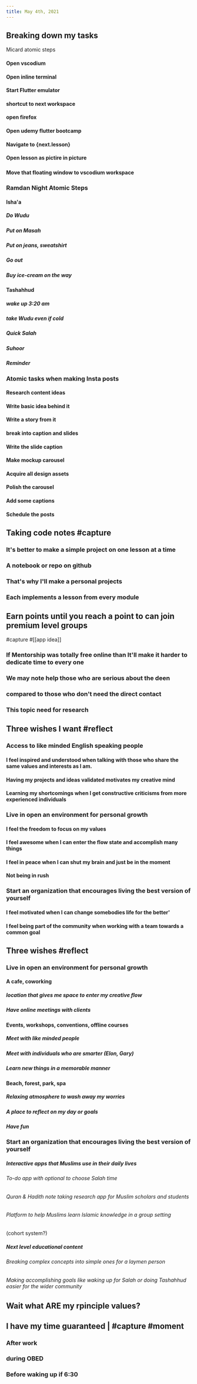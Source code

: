 ```yaml
---
title: May 4th, 2021
---
```

## Breaking down my tasks
 Micard atomic steps
#### Open vscodium
#### Open inline terminal
#### Start Flutter emulator
#### shortcut to next workspace
#### open firefox
#### Open udemy flutter bootcamp
#### Navigate to {next.lesson}
#### Open lesson as pictire in picture
###
#### Move that floating window to vscodium workspace
### Ramdan Night Atomic Steps
#### Isha'a
##### Do Wudu
##### Put on Masah
##### Put on jeans, sweatshirt
##### Go out
##### Buy ice-cream on the way
#### Tashahhud
##### wake up 3:20 am
##### take Wudu even if cold
##### Quick Salah
##### Suhoor
##### Reminder
### Atomic tasks when making Insta posts
#### Research content ideas
#### Write basic idea behind it
#### Write a story from it
#### break into caption and slides
#### Write the slide caption
#### Make mockup carousel
#### Acquire all design assets
#### Polish the carousel
#### Add some captions
#### Schedule the posts
## Taking code notes #capture
### It's better to make a simple project on one lesson at a time
### A notebook or repo on github
### That's why I'll make a personal projects
### Each implements a lesson from every module
## Earn points until you reach a point to can join premium level groups 
#capture #[[app idea]]
### If Mentorship was totally free online than It'll make it harder to dedicate time to every one
### We may note help those who are serious about the deen
### compared to those who don't need the direct contact
### **This topic need for research**
## Three wishes I want #reflect
### Access to like minded English speaking people
#### I feel inspired and understood when talking with those who share the same values and interests as I am.
#### Having my projects and ideas validated motivates my creative mind
#### Learning my shortcomings when I get constructive criticisms from more experienced individuals
### Live in open an environment for personal growth
#### I feel the freedom to focus on my values
#### I feel awesome when I can enter the flow state and accomplish many things
#### I feel in peace when I can shut my brain and just be in the moment
#### Not being in rush
### Start an organization that encourages living the best version of yourself
#### I feel motivated when I can change somebodies life for the better'
#### I feel being part of the community when working with a team towards a common goal
## Three wishes #reflect
### Live in open an environment for personal growth
#### A cafe, coworking
##### location that gives me space to enter my creative flow
##### Have online meetings with clients
#### Events, workshops, conventions, offline courses
##### Meet with like minded people
##### Meet with individuals who are smarter (Elon, Gary)
##### Learn new things in a memorable manner
#### Beach, forest, park, spa
##### Relaxing atmosphere to wash away my worries
##### A place to reflect on my day or goals
##### Have fun
### Start an organization that encourages living the best version of yourself
##### Interactive apps that Muslims use in their daily lives
###### To-do app with optional to choose Salah time
###### Quran & Hadith note taking research app for Muslim scholars and students
###### Platform to help Muslims learn Islamic knowledge in a group setting 
(cohort system?)
##### Next level educational content
###### Breaking complex concepts into simple ones for a laymen person
###### Making accomplishing goals like waking up for Salah or doing Tashahhud easier for the wider community
## Wait what ARE my rpinciple values?
## I have my time guaranteed | #capture #moment
### After work
### during OBED
### Before waking up if 6:30
##
